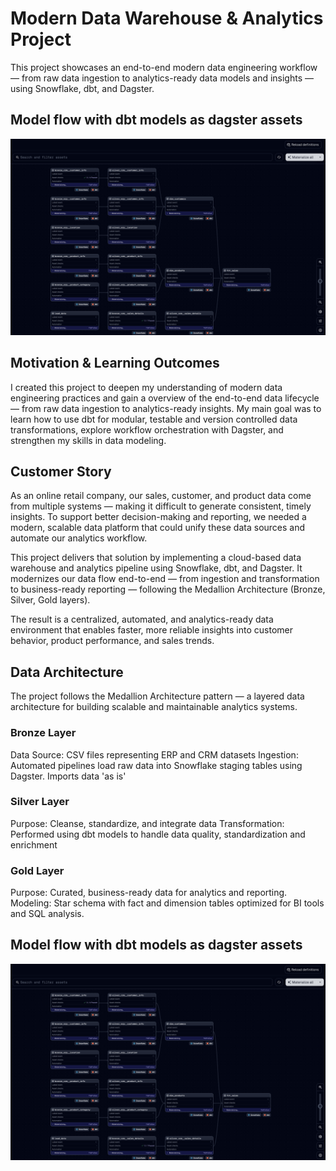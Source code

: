# Modern Data Warehouse & Analytics Project
This project showcases an end-to-end modern data engineering workflow — from raw data ingestion to analytics-ready data models and insights — using Snowflake, dbt, and Dagster.

## Model flow with dbt models as dagster assets
![Data Flow using dbt models in dagster](model_flow_materializing.png)

## Motivation & Learning Outcomes

I created this project to deepen my understanding of modern data engineering practices and gain a overview of the end-to-end data lifecycle — from raw data ingestion to analytics-ready insights. My main goal was to learn how to use dbt for modular, testable and version controlled data transformations, explore workflow orchestration with Dagster, and strengthen my skills in data modeling. 

## Customer Story
As an online retail company, our sales, customer, and product data come from multiple systems — making it difficult to generate consistent, timely insights. To support better decision-making and reporting, we needed a modern, scalable data platform that could unify these data sources and automate our analytics workflow.

This project delivers that solution by implementing a cloud-based data warehouse and analytics pipeline using Snowflake, dbt, and Dagster. It modernizes our data flow end-to-end — from ingestion and transformation to business-ready reporting — following the Medallion Architecture (Bronze, Silver, Gold layers).

The result is a centralized, automated, and analytics-ready data environment that enables faster, more reliable insights into customer behavior, product performance, and sales trends.

## Data Architecture

The project follows the Medallion Architecture pattern — a layered data architecture for building scalable and maintainable analytics systems.

### Bronze Layer
Data Source: CSV files representing ERP and CRM datasets
Ingestion: Automated pipelines load raw data into Snowflake staging tables using Dagster. Imports data 'as is'

### Silver Layer
Purpose: Cleanse, standardize, and integrate data 
Transformation: Performed using dbt models to handle data quality, standardization and enrichment

### Gold Layer
Purpose: Curated, business-ready data for analytics and reporting.
Modeling: Star schema with fact and dimension tables optimized for BI tools and SQL analysis.

## Model flow with dbt models as dagster assets
![Data Flow using dbt models in dagster](model_flow_materializing.png)
